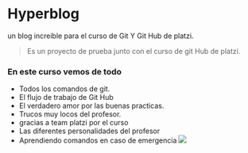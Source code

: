 # Hyperblog
un blog increible para el curso de Git Y Git Hub de platzi.
> Es un proyecto de prueba  junto con el curso de git Hub de platzi. 

### En este curso vemos de todo
- Todos los comandos de git. 
- El flujo de trabajo de Git Hub
- El verdadero amor por las buenas practicas.
- Trucos muy locos del profesor.
- gracias a team platzi por el curso
- Las diferentes personalidades del profesor
- Aprendiendo comandos en caso de emergencia
![](https://portswigger.net/cms/images/54/14/6efb9bc5d143-article-190612-github-body-text.jpg)
